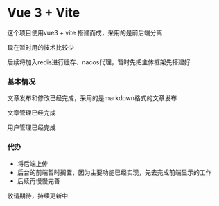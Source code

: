 # Vue 3 + Vite

这个项目使用vue3 + vite 搭建而成，采用的是前后端分离

现在暂时用的技术比较少

后续将加入redis进行缓存、nacos代理，暂时先把主体框架先搭建好

### **基本情况**

文章发布和修改已经完成，采用的是markdown格式的文章发布

文章管理已经完成

用户管理已经完成

### **代办**

- 将后端上传
- 后台的前端暂时搁置，因为主要功能已经实现，先去完成前端显示的工作
- 后续再慢慢完善

敬请期待，持续更新中
